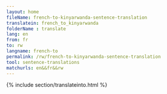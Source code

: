```yaml
---
layout: home
fileName: french-to-kinyarwanda-sentence-translation
translatein: french_to_kinyarwanda
folderName : translate
lang: en
from: fr
to: rw
langname: french-to
permalink: /rw/french-to-kinyarwanda-sentence-translation
tool: sentence-translations
matchurls: en&&fr&&rw
---
```

{% include section/translateinto.html %}
